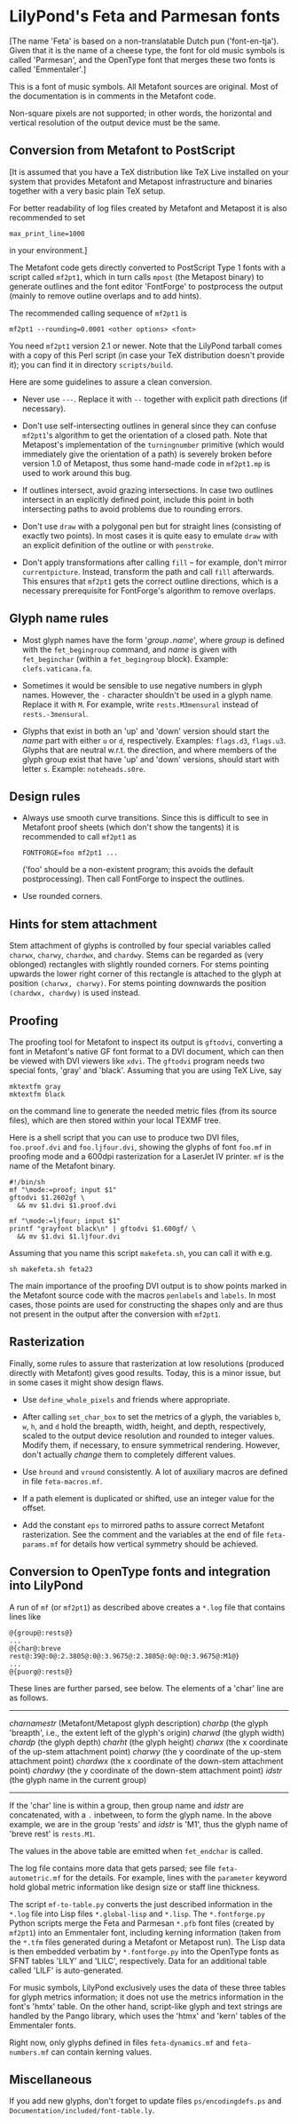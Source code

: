 
LilyPond's Feta and Parmesan fonts
==================================

[The name 'Feta' is based on a non-translatable Dutch pun ('font-en-tja').
Given that it is the name of a cheese type, the font for old music symbols is
called 'Parmesan', and the OpenType font that merges these two fonts is called
'Emmentaler'.]

This is a font of music symbols.  All Metafont sources are original.  Most of
the documentation is in comments in the Metafont code.

Non-square pixels are not supported; in other words, the horizontal and vertical
resolution of the output device must be the same.


Conversion from Metafont to PostScript
--------------------------------------

[It is assumed that you have a TeX distribution like TeX Live installed on your
system that provides Metafont and Metapost infrastructure and binaries together
with a very basic plain TeX setup.

For better readability of log files created by Metafont and Metapost it is also
recommended to set

    max_print_line=1000

in your environment.]

The Metafont code gets directly converted to PostScript Type 1 fonts with a
script called `mf2pt1`, which in turn calls `mpost` (the Metapost binary) to
generate outlines and the font editor 'FontForge' to postprocess the output
(mainly to remove outline overlaps and to add hints).

The recommended calling sequence of `mf2pt1` is

    mf2pt1 --rounding=0.0001 <other options> <font>

You need `mf2pt1` version 2.1 or newer.  Note that the LilyPond tarball comes
with a copy of this Perl script (in case your TeX distribution doesn't provide
it); you can find it in directory `scripts/build`.

Here are some guidelines to assure a clean conversion.

- Never use `---`.  Replace it with `--` together with explicit path
  directions (if necessary).

- Don't use self-intersecting outlines in general since they can confuse
  `mf2pt1`'s algorithm to get the orientation of a closed path.  Note that
  Metapost's implementation of the `turningnumber` primitive (which would
  immediately give the orientation of a path) is severely broken before version
  1.0 of Metapost, thus some hand-made code in `mf2pt1.mp` is used to work
  around this bug.

- If outlines intersect, avoid grazing intersections.  In case two outlines
  intersect in an explicitly defined point, include this point in both
  intersecting paths to avoid problems due to rounding errors.

- Don't use `draw` with a polygonal pen but for straight lines (consisting of
  exactly two points).  In most cases it is quite easy to emulate `draw` with an
  explicit definition of the outline or with `penstroke`.

- Don't apply transformations after calling `fill` – for example, don't mirror
  `currentpicture`.  Instead, transform the path and call `fill` afterwards.
  This ensures that `mf2pt1` gets the correct outline directions, which is a
  necessary prerequisite for FontForge's algorithm to remove overlaps.


Glyph name rules
----------------

- Most glyph names have the form '*group*`.`*name*', where *group* is defined
  with the `fet_begingroup` command, and *name* is given with `fet_beginchar`
  (within a `fet_begingroup` block).  Example: `clefs.vaticana.fa`.

- Sometimes it would be sensible to use negative numbers in glyph names.
  However, the `-` character shouldn't be used in a glyph name.  Replace it with
  `M`.  For example, write `rests.M3mensural` instead of `rests.-3mensural`.

- Glyphs that exist in both an 'up' and 'down' version should start the *name*
  part with either `u` or `d`, respectively.  Examples: `flags.d3`, `flags.u3`.
  Glyphs that are neutral w.r.t.  the direction, and where members of the glyph
  group exist that have 'up' and 'down' versions, should start with letter `s`.
  Example: `noteheads.s0re`.


Design rules
------------

- Always use smooth curve transitions.  Since this is difficult to see in
  Metafont proof sheets (which don't show the tangents) it is recommended to
  call `mf2pt1` as

      FONTFORGE=foo mf2pt1 ...

  ('foo' should be a non-existent program; this avoids the default
  postprocessing).  Then call FontForge to inspect the outlines.

- Use rounded corners.


Hints for stem attachment
-------------------------

Stem attachment of glyphs is controlled by four special variables called
`charwx`, `charwy`, `chardwx`, and `chardwy`.  Stems can be regarded as (very
oblonged) rectangles with slightly rounded corners.  For stems pointing upwards
the lower right corner of this rectangle is attached to the glyph at position
`(charwx, charwy)`.  For stems pointing downwards the position `(chardwx,
chardwy)` is used instead.


Proofing
--------

The proofing tool for Metafont to inspect its output is `gftodvi`, converting a
font in Metafont's native GF font format to a DVI document, which can then be
viewed with DVI viewers like `xdvi`.  The `gftodvi` program needs two special
fonts, 'gray' and 'black'.  Assuming that you are using TeX Live, say

    mktextfm gray
    mktextfm black

on the command line to generate the needed metric files (from its source files),
which are then stored within your local TEXMF tree.

Here is a shell script that you can use to produce two DVI files,
`foo.proof.dvi` and `foo.ljfour.dvi`, showing the glyphs of font `foo.mf` in
proofing mode and a 600dpi rasterization for a LaserJet IV printer.  `mf` is the
name of the Metafont binary.

    #!/bin/sh
    mf "\mode:=proof; input $1"
    gftodvi $1.2602gf \
      && mv $1.dvi $1.proof.dvi

    mf "\mode:=ljfour; input $1"
    printf "grayfont black\n" | gftodvi $1.600gf/ \
      && mv $1.dvi $1.ljfour.dvi

Assuming that you name this script `makefeta.sh`, you can call it with e.g.

    sh makefeta.sh feta23

The main importance of the proofing DVI output is to show points marked in the
Metafont source code with the macros `penlabels` and `labels`.  In most cases,
those points are used for constructing the shapes only and are thus not present
in the output after the conversion with `mf2pt1`.


Rasterization
-------------

Finally, some rules to assure that rasterization at low resolutions (produced
directly with Metafont) gives good results.  Today, this is a minor issue, but
in some cases it might show design flaws.

- Use `define_whole_pixels` and friends where appropriate.

- After calling `set_char_box` to set the metrics of a glyph, the variables
  `b`, `w`, `h`, and `d` hold the breapth, width, height, and depth,
  respectively, scaled to the output device resolution and rounded to
  integer values.  Modify them, if necessary, to ensure symmetrical
  rendering.  However, don't actually *change* them to completely different
  values.

- Use `hround` and `vround` consistently.  A lot of auxiliary macros are defined
  in file `feta-macros.mf`.

- If a path element is duplicated or shifted, use an integer value for the
  offset.

- Add the constant `eps` to mirrored paths to assure correct Metafont
  rasterization.  See the comment and the variables at the end of file
  `feta-params.mf` for details how vertical symmetry should be achieved.


Conversion to OpenType fonts and integration into LilyPond
----------------------------------------------------------

A run of `mf` (or `mf2pt1`) as described above creates a `*.log` file that
contains lines like

    @{group@:rests@}
    ...
    @{char@:breve rest@:39@:0@:2.3805@:0@:3.9675@:2.3805@:0@:0@:3.9675@:M1@}
    ...
    @{puorg@:rests@}

These lines are further parsed, see below.  The elements of a 'char' line are as
follows.

  --------------  -----------------------------------------------------------
  *charnamestr*   (Metafont/Metapost glyph description)
  *charbp*        (the glyph 'breapth', i.e., the extent left of the glyph's
                  origin)
  *charwd*        (the glyph width)
  *chardp*        (the glyph depth)
  *charht*        (the glyph height)
  *charwx*        (the x coordinate of the up-stem attachment point)
  *charwy*        (the y coordinate of the up-stem attachment point)
  *chardwx*       (the x coordinate of the down-stem attachment point)
  *chardwy*       (the y coordinate of the down-stem attachment point)
  *idstr*         (the glyph name in the current group)
  --------------  -----------------------------------------------------------

If the 'char' line is within a group, then group name and *idstr* are
concatenated, with a `.` inbetween, to form the glyph name.  In the above
example, we are in the group 'rests' and *idstr* is 'M1', thus the glyph name of
'breve rest' is `rests.M1`.

The values in the above table are emitted when `fet_endchar` is called.

The log file contains more data that gets parsed; see file `feta-autometric.mf`
for the details.  For example, lines with the `parameter` keyword hold global
metric information like design size or staff line thickness.

The script `mf-to-table.py` converts the just described information in the
`*.log` file into Lisp files `*.global-lisp` and `*.lisp`.  The `*.fontforge.py`
Python scripts merge the Feta and Parmesan `*.pfb` font files (created by
`mf2pt1`) into an Emmentaler font, including kerning information (taken from the
`*.tfm` files generated during a Metafont or Metapost run).  The Lisp data is
then embedded verbatim by `*.fontforge.py` into the OpenType fonts as SFNT
tables 'LILY' and 'LILC', respectively.  Data for an additional table called
'LILF' is auto-generated.

For music symbols, LilyPond exclusively uses the data of these three tables for
glyph metrics information; it does not use the metrics information in the font's
'hmtx' table.  On the other hand, script-like glyph and text strings are handled
by the Pango library, which uses the 'htmx' and 'kern' tables of the Emmentaler
fonts.

Right now, only glyphs defined in files `feta-dynamics.mf` and `feta-numbers.mf`
can contain kerning values.


Miscellaneous
-------------

If you add new glyphs, don't forget to update files `ps/encodingdefs.ps` and
`Documentation/included/font-table.ly`.
